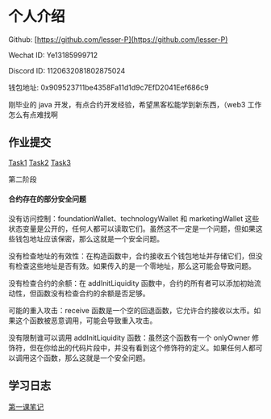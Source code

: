 # 个人介绍

Github: [https://github.com/lesser-P](https://github.com/lesser-P)

Wechat ID: Ye13185999712

Discord ID: 1120632081802875024

钱包地址: 0x909523711be4358Fa11d1d9c7EfD2041Eef686c9

刚毕业的 java 开发，有点合约开发经验，希望黑客松能学到新东西，（web3 工作怎么有点难找啊

## 作业提交

[Task1](/members/lesser-P/task1/Task.md#task-1)
[Task2](/members/lesser-P/task2/Task.md#task-1)
[Task3](/members/lesser-P/task3/Task.md#task-1)

第二阶段

#### 合约存在的部分安全问题

没有访问控制：foundationWallet、technologyWallet 和 marketingWallet 这些状态变量是公开的，任何人都可以读取它们。虽然这不一定是一个问题，但如果这些钱包地址应该保密，那么这就是一个安全问题。

没有检查地址的有效性：在构造函数中，合约接收五个钱包地址并存储它们，但没有检查这些地址是否有效。如果传入的是一个零地址，那么这可能会导致问题。

没有检查合约的余额：在 addInitLiquidity 函数中，合约的所有者可以添加初始流动性，但函数没有检查合约的余额是否足够。

可能的重入攻击：receive 函数是一个空的回退函数，它允许合约接收以太币。如果这个函数被恶意调用，可能会导致重入攻击。

没有限制谁可以调用 addInitLiquidity 函数：虽然这个函数有一个 onlyOwner 修饰符，但在你给出的代码片段中，并没有看到这个修饰符的定义。如果任何人都可以调用这个函数，那么这就是一个安全问题。

## 学习日志

[第一课笔记](journal/1.md)
